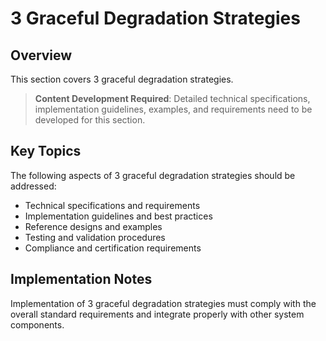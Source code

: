 # 3 Graceful Degradation Strategies

## Overview

This section covers 3 graceful degradation strategies.

> **Content Development Required**: Detailed technical specifications, implementation guidelines, examples, and requirements need to be developed for this section.

## Key Topics

The following aspects of 3 graceful degradation strategies should be addressed:

- Technical specifications and requirements
- Implementation guidelines and best practices
- Reference designs and examples
- Testing and validation procedures
- Compliance and certification requirements

## Implementation Notes

Implementation of 3 graceful degradation strategies must comply with the overall standard requirements and integrate properly with other system components.

